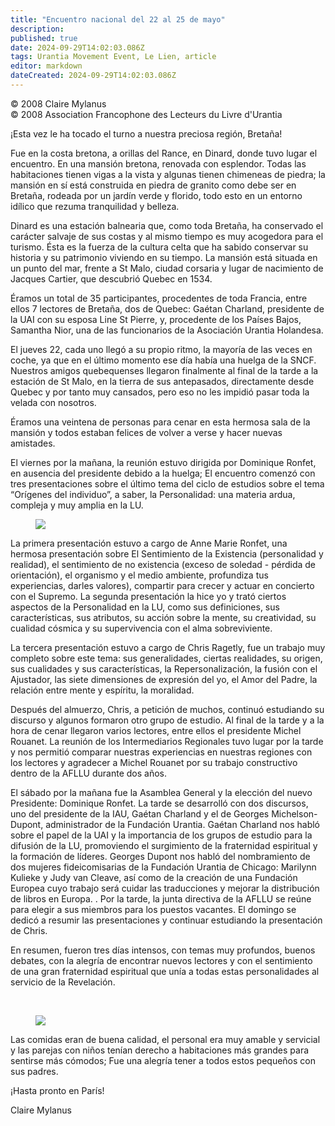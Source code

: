 ```yaml
---
title: "Encuentro nacional del 22 al 25 de mayo"
description: 
published: true
date: 2024-09-29T14:02:03.086Z
tags: Urantia Movement Event, Le Lien, article
editor: markdown
dateCreated: 2024-09-29T14:02:03.086Z
---
```


<p class="v-card tema v-sheet--gris claro aclarar-3 px-2">© 2008 Claire Mylanus<br>© 2008 Association Francophone des Lecteurs du Livre d'Urantia</p>


¡Esta vez le ha tocado el turno a nuestra preciosa región, Bretaña!

Fue en la costa bretona, a orillas del Rance, en Dinard, donde tuvo lugar el encuentro. En una mansión bretona, renovada con esplendor. Todas las habitaciones tienen vigas a la vista y algunas tienen chimeneas de piedra; la mansión en sí está construida en piedra de granito como debe ser en Bretaña, rodeada por un jardín verde y florido, todo esto en un entorno idílico que rezuma tranquilidad y belleza.

Dinard es una estación balnearia que, como toda Bretaña, ha conservado el carácter salvaje de sus costas y al mismo tiempo es muy acogedora para el turismo. Ésta es la fuerza de la cultura celta que ha sabido conservar su historia y su patrimonio viviendo en su tiempo. La mansión está situada en un punto del mar, frente a St Malo, ciudad corsaria y lugar de nacimiento de Jacques Cartier, que descubrió Quebec en 1534.

Éramos un total de 35 participantes, procedentes de toda Francia, entre ellos 7 lectores de Bretaña, dos de Quebec: Gaétan Charland, presidente de la UAI con su esposa Line St Pierre, y, procedente de los Países Bajos, Samantha Nior, una de las funcionarios de la Asociación Urantia Holandesa.

El jueves 22, cada uno llegó a su propio ritmo, la mayoría de las veces en coche, ya que en el último momento ese día había una huelga de la SNCF. Nuestros amigos quebequenses llegaron finalmente al final de la tarde a la estación de St Malo, en la tierra de sus antepasados, directamente desde Quebec y por tanto muy cansados, pero eso no les impidió pasar toda la velada con nosotros.

Éramos una veintena de personas para cenar en esta hermosa sala de la mansión y todos estaban felices de volver a verse y hacer nuevas amistades.

El viernes por la mañana, la reunión estuvo dirigida por Dominique Ronfet, en ausencia del presidente debido a la huelga; El encuentro comenzó con tres presentaciones sobre el último tema del ciclo de estudios sobre el tema “Orígenes del individuo”, a saber, la Personalidad: una materia ardua, compleja y muy amplia en la LU.

<figure id="Figure_3" class="image urantiapedia image-style-align-left">
<img src="/image/article/Le_Lien/images_01/042.jpg">
</figure>

La primera presentación estuvo a cargo de Anne Marie Ronfet, una hermosa presentación sobre El Sentimiento de la Existencia (personalidad y realidad), el sentimiento de no existencia (exceso de soledad - pérdida de orientación), el organismo y el medio ambiente, profundiza tus experiencias, darles valores), compartir para crecer y actuar en concierto con el Supremo. La segunda presentación la hice yo y trató ciertos aspectos de la Personalidad en la LU, como sus definiciones, sus características, sus atributos, su acción sobre la mente, su creatividad, su cualidad cósmica y su supervivencia con el alma sobreviviente.

La tercera presentación estuvo a cargo de Chris Ragetly, fue un trabajo muy completo sobre este tema: sus generalidades, ciertas realidades, su origen, sus cualidades y sus características, la Repersonalización, la fusión con el Ajustador, las siete dimensiones de expresión del yo, el Amor del Padre, la relación entre mente y espíritu, la moralidad.

Después del almuerzo, Chris, a petición de muchos, continuó estudiando su discurso y algunos formaron otro grupo de estudio. Al final de la tarde y a la hora de cenar llegaron varios lectores, entre ellos el presidente Michel Rouanet. La reunión de los Intermediarios Regionales tuvo lugar por la tarde y nos permitió comparar nuestras experiencias en nuestras regiones con los lectores y agradecer a Michel Rouanet por su trabajo constructivo dentro de la AFLLU durante dos años.

El sábado por la mañana fue la Asamblea General y la elección del nuevo Presidente: Dominique Ronfet. La tarde se desarrolló con dos discursos, uno del presidente de la IAU, Gaétan Charland y el de Georges Michelson-Dupont, administrador de la Fundación Urantia. Gaétan Charland nos habló sobre el papel de la UAI y la importancia de los grupos de estudio para la difusión de la LU, promoviendo el surgimiento de la fraternidad espiritual y la formación de líderes. Georges Dupont nos habló del nombramiento de dos mujeres fideicomisarias de la Fundación Urantia de Chicago: Marilynn Kulieke y Judy van Cleave, así como de la creación de una Fundación Europea cuyo trabajo será cuidar las traducciones y mejorar la distribución de libros en Europa. . Por la tarde, la junta directiva de la AFLLU se reúne para elegir a sus miembros para los puestos vacantes. El domingo se dedicó a resumir las presentaciones y continuar estudiando la presentación de Chris.

En resumen, fueron tres días intensos, con temas muy profundos, buenos debates, con la alegría de encontrar nuevos lectores y con el sentimiento de una gran fraternidad espiritual que unía a todas estas personalidades al servicio de la Revelación.

<br estilo=«claro:ambos;»/>

<figure id="Figure_4" class="image urantiapedia image-style-align-left">
<img src="/image/article/Le_Lien/images_01/043.jpg">
</figure>

Las comidas eran de buena calidad, el personal era muy amable y servicial y las parejas con niños tenían derecho a habitaciones más grandes para sentirse más cómodos; Fue una alegría tener a todos estos pequeños con sus padres.

¡Hasta pronto en París!

Claire Mylanus

